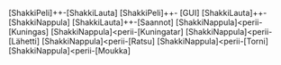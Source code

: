 [ShakkiPeli]++-[ShakkiLauta]
[ShakkiPeli]++- [GUI]
[ShakkiLauta]++-[ShakkiNappula]
[ShakkiLauta]++-[Saannot]
[ShakkiNappula]<perii-[Kuningas]
[ShakkiNappula]<perii-[Kuningatar]
[ShakkiNappula]<perii-[Lähetti]
[ShakkiNappula]<perii-[Ratsu]
[ShakkiNappula]<perii-[Torni]
[ShakkiNappula]<perii-[Moukka]


